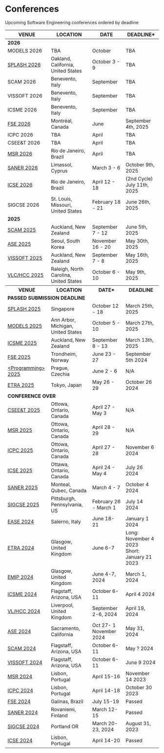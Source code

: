 # Conferences
Upcoming Software Engineering conferences ordered by deadline

<table>
  <thead>
    <tr>
      <th>VENUE</th>
      <th>LOCATION</th>
      <th>DATE</th>
      <th>DEADLINE*</th>
    </tr>
  </thead>
  <tbody>
    <tr>
      <td colspan="4"><b>2026</b></td>
    </tr>
    <tr>
      <td><a>MODELS 2026</a></td>
      <td>TBA</td>
      <td>October</td>
      <td>TBA</td>
    </tr>
    <tr>
      <td><a href="https://conf.researchr.org/home/splash-2026">SPLASH 2026</a></td>
      <td>Oakland, California, United States</td>
      <td>October 3 - 9</td>
      <td>TBA</td>
    </tr>
    <tr>
      <td><a>SCAM 2026</a></td>
      <td>Benevento, Italy</td>
      <td>September</td>
      <td>TBA</td>
    </tr>
    <tr>
      <td><a>VISSOFT 2026</a></td>
      <td>Benevento, Italy</td>
      <td>September</td>
      <td>TBA</td>
    </tr>
    <tr>
      <td><a>ICSME 2026</a></td>
      <td>Benevento, Italy</td>
      <td>September</td>
      <td>TBA</td>
    </tr>
    <tr>
      <td><a href="https://conf.researchr.org/home/fse-2026">FSE 2026</a></td>
      <td>Montréal, Canada</td>
      <td>June</td>
      <td>September 4th, 2025</td>
    </tr>
    <tr>
      <td><a>ICPC 2026</a></td>
      <td>TBA</td>
      <td>April</td>
      <td>TBA</td>
    </tr>
    <tr>
      <td><a>CSEE&amp;T 2026</a></td>
      <td>TBA</td>
      <td>April</td>
      <td>TBA</td>
    </tr>
    <tr>
      <td><a href="https://conf.researchr.org/home/msr-2026">MSR 2026</a></td>
      <td>Rio de Janeiro, Brazil</td>
      <td>April</td>
      <td>TBA</td>
    </tr>
    <tr>
      <td><a href="https://conf.researchr.org/home/saner-2026">SANER 2026</a></td>
      <td>Limassol, Cyprus</td>
      <td>March 3 - 6</td>
      <td>October 9th, 2025</td>
    </tr>
    <tr>
      <td><a href="https://conf.researchr.org/home/icse-2026">ICSE 2026</a></td>
      <td>Rio de Janeiro, Brazil</td>
      <td>April 12 - 18</td>
      <td>(2nd Cycle) July 11th, 2025</td>
    </tr>
    <tr>
      <td><a>SIGCSE 2026</a></td>
      <td>St. Louis, Missouri, United States</td>
      <td>February 18 - 21</td>
      <td>June 26th, 2025</td>
    </tr>
    <tr>
      <td colspan="4"><b>2025</b></td>
    </tr>
    <tr>
      <td><a href="https://conf.researchr.org/home/scam-2025">SCAM 2025</a></td>
      <td>Auckland, New Zealand</td>
      <td>September 7 - 12</td>
      <td>June 5th, 2025</td>
    </tr>
    <tr>
      <td><a href="https://conf.researchr.org/home/ase-2025">ASE 2025</a></td>
      <td>Seoul, South Korea</td>
      <td>November 16 - 20</td>
      <td>May 30th, 2025</td>
    </tr>
    <tr>
      <td><a href="https://vissoft.io/2025/submission.html">VISSOFT 2025</a></td>
      <td>Auckland, New Zealand</td>
      <td>September 7 - 8</td>
      <td>May 16th, 2025</td>
    </tr>
    <tr>
      <td><a href="https://conf.researchr.org/home/vlhcc-2025">VLC/HCC 2025</a></td>
      <td>Raleigh, North Carolina, United States</td>
      <td>October 6 - 10</td>
      <td>May 9th, 2025</td>
    </tr>
    <tr>
      <th>VENUE</th>
      <th>LOCATION</th>
      <th>DATE*</th>
      <th>DEADLINE</th>
    </tr>
    <tr>
      <td colspan="4"><b>PASSED SUBMISSION DEADLINE</b></td>
    </tr>
    <tr>
      <td><a href="https://conf.researchr.org/home/icfp-splash-2025">SPLASH 2025</a></td>
      <td>Singapore</td>
      <td>October 12 - 18</td>
      <td>March 25th, 2025</td>
    </tr>
    <tr>
      <td><a href="https://conf.researchr.org/home/models-2025">MODELS 2025</a></td>
      <td>Ann Arbor, Michigan, United States</td>
      <td>October 5 - 10</td>
      <td>March 27th, 2025</td>
    </tr>
    <tr>
      <td><a href="https://conf.researchr.org/home/icsme-2025">ICSME 2025</a></td>
      <td>Auckland, New Zealand</td>
      <td>September 8 - 13</td>
      <td>March 13th, 2025</td>
    </tr>
    <tr>
      <td><a href="https://conf.researchr.org/home/fse-2025">FSE 2025</a></td>
      <td>Trondheim, Norway</td>
      <td>June 23 - 27</td>
      <td>September 5th 2024</td>
    </tr>
    <tr>
      <td><a href="https://2025.programming-conference.org/">&lt;Programming&gt; 2025</a></td>
      <td>Prague, Czechia</td>
      <td>June 2 - 6</td>
      <td>N/A</td>
    </tr>
    <tr>
      <td><a href="http://etra.acm.org/2025/">ETRA 2025</a></td>
      <td>Tokyo, Japan</td>
      <td>May 26 - 29</td>
      <td>October 26 2024</td>
    </tr>
    <tr>
      <td colspan="4"><b>CONFERENCE OVER</b></td>
    </tr>
    <tr>
      <td><a href="https://conf.researchr.org/home/icse-2025/cseet-2025">CSEE&amp;T 2025</a></td>
      <td>Ottowa, Ontario, Canada</td>
      <td>April 27 - May 3</td>
      <td>N/A</td>
    </tr>
    <tr>
      <td><a href="https://2025.msrconf.org/">MSR 2025</a></td>
      <td>Ottowa, Ontario, Canada</td>
      <td>April 28 - 29</td>
      <td>N/A</td>
    </tr>
    <tr>
      <td><a href="https://conf.researchr.org/track/icpc-2025/icpc-2025-research">ICPC 2025</a></td>
      <td>Ottowa, Ontario, Canada</td>
      <td>April 27 - 28</td>
      <td>November 6 2024</td>
    </tr>
    <tr>
      <td><a href="https://conf.researchr.org/home/icse-2025">ICSE 2025</a></td>
      <td>Ottawa, Ontario, Canada</td>
      <td>April 24 - May 4</td>
      <td>July 26 2024</td>
    </tr>
    <tr>
      <td><a href="https://conf.researchr.org/home/saner-2025">SANER 2025</a></td>
      <td>Monteal, Qubec, Canada</td>
      <td>March 4 - 7</td>
      <td>October 4 2024</td>
    </tr>
    <tr>
      <td><a href="https://sigcse2025.sigcse.org/">SIGCSE 2025</a></td>
      <td>Pittsburgh, Pennsylvania, US</td>
      <td>February 26 - March 1</td>
      <td>July 14 2024</td>
    </tr>
    <tr>
      <td><a href="https://conf.researchr.org/home/ease-2024">EASE 2024</a></td>
      <td>Salerno, Italy</td>
      <td>June 18-21</td>
      <td>January 1 2024</td>
    </tr>
      <tr>
      <td><a href="https://etra.acm.org/2024/cfp.html">ETRA 2024</a></td>
      <td>Glasgow, United Kingdom</td>
      <td>June 6-7</td>
      <td>Long: November 4 2023<br/>Short: January 21 2023</td>
    </tr>
    <tr>
      <td><a href="http://www.emipws.org/">EMIP 2024</a></td>
      <td>Glasgow, United Kingdom</td>
      <td>June 4-7, 2024 </td>
      <td>March 1, 2024 </td>
    </tr>
    <tr>
      <td><a href="https://conf.researchr.org/home/icsme-2024">ICSME 2024</a></td>
      <td>Flagstaff, Arizona, USA</td>
      <td>October 6-11</td>
      <td>April 4 2024</td>
    </tr>
    <tr>
      <td><a href="https://conf.researchr.org/home/vlhcc-2024">VL/HCC 2024</a></td>
      <td>Liverpool, United Kingdom</td>
      <td>September 2-6,  2024  </td>
      <td> April 19, 2024</td>
    </tr>
    <tr>
      <td><a href="https://conf.researchr.org/home/ase-2024">ASE 2024</a></td>
      <td>Sacramento, California</td>
      <td>Oct 27- 1 November 2024 </td>
      <td>May 31, 2024 </td>
    </tr>
    <tr>
      <td><a href="http://www.ieee-scam.org/">SCAM 2024</a></td>
      <td>Flagstaff, Arizona, USA</td>
      <td>October 6-11 </td>
      <td> May ? 2024</td>
    </tr>
    <tr>
      <td><a href="https://vissoft.info/">VISSOFT 2024</a></td>
      <td>Flagstaff, Arizona, USA</td>
      <td>October 6-11</td>
      <td>June 9 2024</td>
    </tr>
    <tr>
      <td><a href="https://2024.msrconf.org/">MSR 2024</a></td>
      <td>Lisbon, Portugal</td>
      <td>April 15-16</td>
      <td>November 14 2023</td>
    </tr>
    <tr>
      <td><a href="https://conf.researchr.org/home/icpc-2024">ICPC 2024</a></td>
      <td>Lisbon, Portugal</td>
      <td>April 14-18</td>
      <td>October 30 2023</td>
    </tr>
     <tr>
      <td><a href="https://2024.esec-fse.org/">FSE 2024</a></td>
      <td>Galinas, Brazil</td>
      <td>July 15-19</td>
      <td>Passed</td>
    </tr>
    <tr>
      <td><a href="https://conf.researchr.org/home/saner-2024">SANER 2024</a></td>
      <td>Rovaniemi, Finland</td>
      <td>March 12-15</td>
      <td>Passed</td>
    </tr>
    <tr>
      <td><a href="https://sigcse2024.sigcse.org/">SIGCSE 2024</a></td>
      <td>Portland OR </td>
      <td>March 20-23, 2024 </td>
      <td>August 31, 2023 </td>
    </tr>
        <tr>
      <td><a href="https://conf.researchr.org/home/icse-2024">ICSE 2024</a></td>
      <td>Lisbon, Portugal</td>
      <td>April 14-20</td>
      <td>Passed</td>
    </tr>



  </tbody>
</table>
